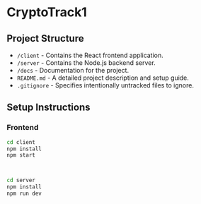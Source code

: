 # CryptoTrack1


## Project Structure

- `/client` - Contains the React frontend application.
- `/server` - Contains the Node.js backend server.
- `/docs` - Documentation for the project.
- `README.md` - A detailed project description and setup guide.
- `.gitignore` - Specifies intentionally untracked files to ignore.

## Setup Instructions

### Frontend

```bash
cd client
npm install
npm start



cd server
npm install
npm run dev
